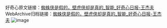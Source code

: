 好奇心原文链接：[蜘蛛侠是假的，壁虎侠却是真的_智能_好奇心日报-王杰夫](https://www.qdaily.com/articles/3739.html)
WebArchive归档链接：[蜘蛛侠是假的，壁虎侠却是真的_智能_好奇心日报-王杰夫](http://web.archive.org/web/20190623152838/https://www.qdaily.com/articles/3739.html)
![image](http://ww3.sinaimg.cn/large/007d5XDply1g3vd6qk2gqj30u03b5b29)